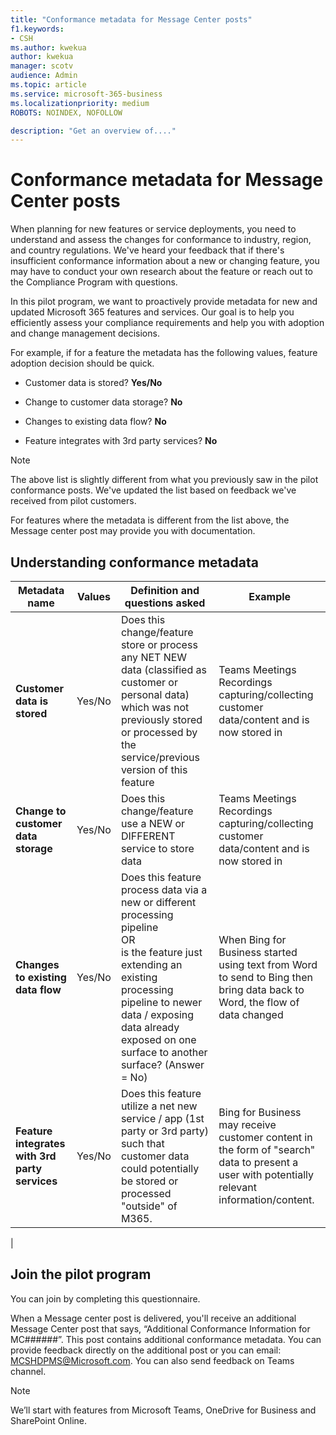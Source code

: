 ```yaml
---
title: "Conformance metadata for Message Center posts"
f1.keywords:
- CSH
ms.author: kwekua
author: kwekua
manager: scotv
audience: Admin
ms.topic: article
ms.service: microsoft-365-business
ms.localizationpriority: medium
ROBOTS: NOINDEX, NOFOLLOW

description: "Get an overview of...."
---
```


# Conformance metadata for Message Center posts

When planning for new features or service deployments, you need to understand and assess the changes for conformance to industry, region, and country regulations. We've heard your feedback that if there's insufficient conformance information about a new or changing feature, you may have to conduct your own research about the feature or reach out to the Compliance Program with questions.  

In this pilot program, we want to proactively provide metadata for new and updated Microsoft 365 features and services. Our goal is to help you efficiently assess your compliance requirements and help you with adoption and change management decisions.  

For example, if for a feature the metadata has the following values, feature adoption decision should be quick.  

- Customer data is stored? **Yes/No**

- Change to customer data storage? **No**

- Changes to existing data flow? **No**

- Feature integrates with 3rd party services? **No**

> [!NOTE]
> The above list is slightly different from what you previously saw in the pilot conformance posts. We've updated the list based on feedback we've received from pilot customers.

For features where the metadata is different from the list above, the Message center post may provide you with documentation.

## Understanding conformance metadata

|**Metadata name**|**Values**|**Definition and questions asked**|**Example**|
|---|---|---|---|
|**Customer data is stored**|Yes/No|Does this change/feature store or process any NET NEW data (classified as customer or personal data) which was not previously stored or processed by the service/previous version of this feature|Teams Meetings Recordings capturing/collecting customer data/content and is now stored in|Message Center Service MAU feature which shows the aggregated service monthly active users for a tenant ID which is not classified as customer or personal data.|
|**Change to customer data storage**|Yes/No|Does this change/feature use a NEW or DIFFERENT service to store data|Teams Meetings Recordings capturing/collecting customer data/content and is now stored in|Expanded reactions in Teams. This is expanding message reactions in Teams to a larger set. The newer reactions being stored are customer data. However, there is no change in HOW data is stored or processed.|
|**Changes to existing data flow**|Yes/No|Does this feature process data via a new or different processing pipeline <br> OR <br> is the feature just extending an existing processing pipeline to newer data / exposing data already exposed on one surface to another surface?  (Answer = No)|When Bing for Business started using text from Word to send to Bing then bring data back to Word, the flow of data changed|Productivity score being used on the Experience Insights page in admin center, the data is showed on a new surface, but storage and processing is the same. <br> Suggested Reply in Group Chats on Teams Desktop (an extension of 1:1 chats) does not have any net new data; it is an extension of the pipeline already set up for Suggested Reply in 1:1 chats|
|**Feature integrates with 3rd party services**|Yes/No|Does this feature utilize a net new service / app (1st party or 3rd party) such that customer data could potentially be stored or processed "outside" of M365.|Bing for Business may receive customer content in the form of "search" data to present a user with potentially relevant information/content.|Message Center Service MAU feature which shows the service monthly active users using Usage Report Graph API which is within M365 boundary.|
|

## Join the pilot program

You can join by completing this questionnaire.

When a Message center post is delivered, you'll receive an additional Message Center post that says, “Additional Conformance Information for MC######”. This post contains additional conformance metadata. You can provide feedback directly on the additional post or you can email: MCSHDPMS@Microsoft.com. You can also send feedback on Teams channel.

> [!NOTE]
> We’ll start with features from Microsoft Teams, OneDrive for Business and SharePoint Online.

